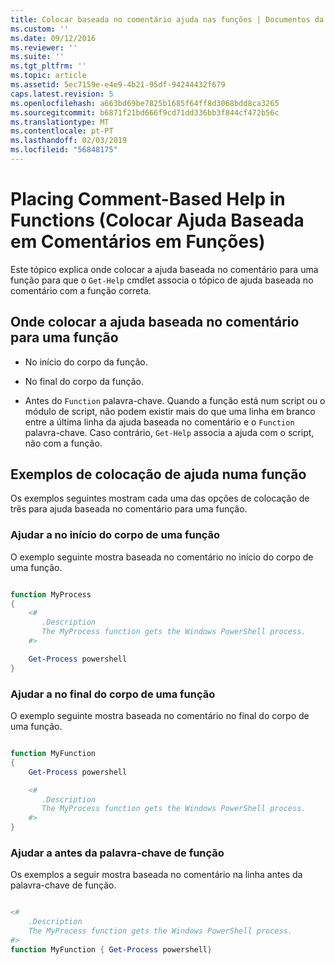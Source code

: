 ```yaml
---
title: Colocar baseada no comentário ajuda nas funções | Documentos da Microsoft
ms.custom: ''
ms.date: 09/12/2016
ms.reviewer: ''
ms.suite: ''
ms.tgt_pltfrm: ''
ms.topic: article
ms.assetid: 5ec7159e-e4e9-4b21-95df-94244432f679
caps.latest.revision: 5
ms.openlocfilehash: a663bd69be7825b1685f64ff8d3068bdd8ca3265
ms.sourcegitcommit: b6871f21bd666f9cd71dd336bb3f844cf472b56c
ms.translationtype: MT
ms.contentlocale: pt-PT
ms.lasthandoff: 02/03/2019
ms.locfileid: "56848175"
---
```

# <a name="placing-comment-based-help-in-functions"></a>Placing Comment-Based Help in Functions (Colocar Ajuda Baseada em Comentários em Funções)

Este tópico explica onde colocar a ajuda baseada no comentário para uma função para que o `Get-Help` cmdlet associa o tópico de ajuda baseada no comentário com a função correta.

## <a name="where-to-place-comment-based-help-for-a-function"></a>Onde colocar a ajuda baseada no comentário para uma função

- No início do corpo da função.

- No final do corpo da função.

- Antes do `Function` palavra-chave. Quando a função está num script ou o módulo de script, não podem existir mais do que uma linha em branco entre a última linha da ajuda baseada no comentário e o `Function` palavra-chave. Caso contrário, `Get-Help` associa a ajuda com o script, não com a função.

## <a name="examples-of-help-placement-in-a-function"></a>Exemplos de colocação de ajuda numa função

 Os exemplos seguintes mostram cada uma das opções de colocação de três para ajuda baseada no comentário para uma função.

### <a name="help-at-the-beginning-of-a-function-body"></a>Ajudar a no início do corpo de uma função

 O exemplo seguinte mostra baseada no comentário no início do corpo de uma função.

```powershell

function MyProcess
{
    <#
       .Description
       The MyProcess function gets the Windows PowerShell process.
    #>

    Get-Process powershell
}

```

### <a name="help-at-the-end-of-a-function-body"></a>Ajudar a no final do corpo de uma função

 O exemplo seguinte mostra baseada no comentário no final do corpo de uma função.

```powershell

function MyFunction
{
    Get-Process powershell

    <#
       .Description
       The MyProcess function gets the Windows PowerShell process.
    #>
}

```

### <a name="help-before-the-function-keyword"></a>Ajudar a antes da palavra-chave de função

 Os exemplos a seguir mostra baseada no comentário na linha antes da palavra-chave de função.

```powershell

<#
    .Description
    The MyProcess function gets the Windows PowerShell process.
#>
function MyFunction { Get-Process powershell}

```